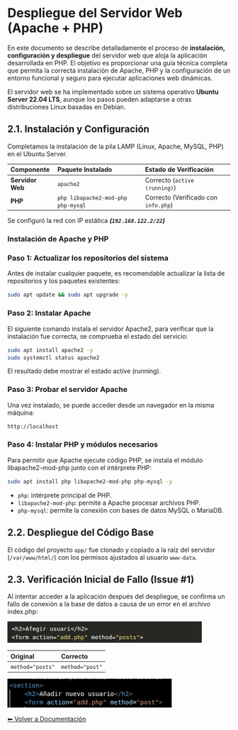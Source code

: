 # Despliegue del Servidor Web (Apache + PHP)

En este documento se describe detalladamente el proceso de **instalación, configuración y despliegue** del servidor web que aloja la aplicación desarrollada en PHP. El objetivo es proporcionar una guía técnica completa que permita la correcta instalación de Apache, PHP y la configuración de un entorno funcional y seguro para ejecutar aplicaciones web dinámicas.

El servidor web se ha implementado sobre un sistema operativo **Ubuntu Server 22.04 LTS**, aunque los pasos pueden adaptarse a otras distribuciones Linux basadas en Debian.

## 2.1. Instalación y Configuración

Completamos la instalación de la pila LAMP (Linux, Apache, MySQL, PHP) en el Ubuntu Server.

| Componente | Paquete Instalado | Estado de Verificación |
| :--- | :--- | :--- |
| **Servidor Web** | `apache2` | Correcto (`active (running)`) |
| **PHP** | `php libapache2-mod-php php-mysql` | Correcto (Verificado con `info.php`) |

Se configuró la red con IP estática ***(`192.168.122.2/22`)***

### Instalación de Apache y PHP
### Paso 1: Actualizar los repositorios del sistema

Antes de instalar cualquier paquete, es recomendable actualizar la lista de repositorios y los paquetes existentes:
```bash
sudo apt update && sudo apt upgrade -y
```
### Paso 2: Instalar Apache

El siguiente comando instala el servidor Apache2, para verificar que la instalación fue correcta, se comprueba el estado del servicio:
```bash
sudo apt install apache2 -y
sudo systemctl status apache2
```
El resultado debe mostrar el estado active (running).

### Paso 3: Probar el servidor Apache

Una vez instalado, se puede acceder desde un navegador en la misma máquina:
```bash
http://localhost
```

### Paso 4: Instalar PHP y módulos necesarios

Para permitir que Apache ejecute código PHP, se instala el módulo libapache2-mod-php junto con el intérprete PHP:
```bash
sudo apt install php libapache2-mod-php php-mysql -y
```
- `php`: intérprete principal de PHP.
- `libapache2-mod-php`: permite a Apache procesar archivos PHP.
- `php-mysql`: permite la conexión con bases de datos MySQL o MariaDB.

## 2.2. Despliegue del Código Base

El código del proyecto `app/` fue clonado y copiado a la raíz del servidor (`/var/www/html/`) con los permisos ajustados al usuario `www-data`.

## 2.3. Verificación Inicial de Fallo (Issue #1)

Al intentar acceder a la aplicación después del despliegue, se confirma un fallo de conexión a la base de datos a causa de un error en el archivo index.php:

![](../images/error_index_php.png)

| Original | Correcto |
| :--- | :--- |
| `method="posts"` | `method="post"` |

![Nuestro código: ](../images/Solucio_index_php.png)

[⬅ Volver a Documentación](README.md)

